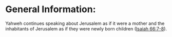 # General Information:

Yahweh continues speaking about Jerusalem as if it were a mother and the inhabitants of Jerusalem as if they were newly born children ([Isaiah 66:7-8](./07.md)).